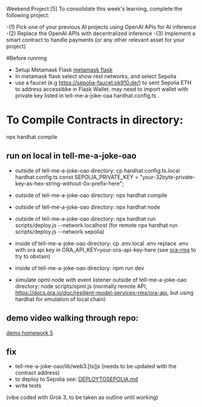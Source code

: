 Weekend Project [5]
To consolidate this week's learning, complete the following project:

-(1) Pick one of your previous AI projects using OpenAI APIs for AI inference
-(2) Replace the OpenAI APIs with decentralized inference
-(3) Implement a smart contract to handle payments (or any other relevant asset for your project)

#Before running

- Setup Metamask Flask
[metamask flask](https://docs.metamask.io/snaps/get-started/install-flask/)
- In metamask flask select show rest networks, and select Sepolia
- use a faucet (e.g https://sepolia-faucet.pk910.de/)  to sent Sepolia ETH to address accessibke in Flask Wallet. may need to import wallet with private key listed in tell-me-a-joke-oaa hardhat.config.ts .

# To Compile Contracts in directory:
npx hardhat compile

## run on local in tell-me-a-joke-oao
- outside of tell-me-a-joke-oao directory: cp hardhat.config.ts.local hardhat.config.ts
  const SEPOLIA_PRIVATE_KEY = "your-32byte-private-key-as-hex-string-without-0x-prefix-here";
- outside of tell-me-a-joke-oao directory: npx hardhat compile

- outside of tell-me-a-joke-oao directory: npx hardhat node

- outside of tell-me-a-joke-oao directory: npx hardhat run scripts/deploy.js --network localhost
  (for remote npx hardhat run scripts/deploy.js --network sepolia)

- inside of tell-me-a-joke-oao directory: cp .env.local .env
  replace .env with ora api key in ORA_API_KEY=your-ora-api-key-here (see [ora-rms](https://rms.ora.io/) to try to obstain)

- inside of tell-me-a-joke-oao directory: npm run dev

- simulate opml node with event listener outside of tell-me-a-joke-oao directory: node scripts/opml.js (normally remote API, https://docs.ora.io/doc/resilient-model-services-rms/ora-api, but using hardhat for emulation of local chain) 

## demo video walking through repo:
[demo homework 5](https://youtu.be/HD-VxgXuPyY)

## fix
* tell-me-a-joke-oao/lib/web3.[ts]js (needs to be updated with the contract address)
* to deploy to Sepolia see: [DEPLOYTOSEPOLIA.md](./DEPLOYTOSEPOLIA.md)
* write tests

(vibe coded with Grok 3, to be taken as outline until working)
